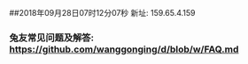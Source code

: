 ##2018年09月28日07时12分07秒 新址: 159.65.4.159
### 兔友常见问题及解答: https://github.com/wanggonging/d/blob/w/FAQ.md
